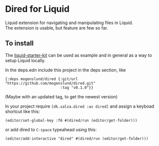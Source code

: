 # Dired for Liquid
Liquid extension for navigating and manipulating files in Liquid.  
The extension is usable, but feature are few so far.

## To install
The [liquid-starter-kit](https://github.com/mogenslund/liquid-starter-kit) can be used as example and in general as a way to setup Liquid locally.

In the deps.edn include this project in the deps section, like

    {:deps mogenslund/dired {:git/url "https://github.com/mogenslund/dired.git"
                             :tag "v0.1.0"}}

(Maybe with an updated tag, to get the newest version)

In your project require `[dk.salza.dired :as dired]` and assign a keyboad shortcut like this:

    (editor/set-global-key :f6 #(dired/run (editor/get-folder)))

or add dired to `C-space` typeahead using this:

    (editor/add-interactive "dired" #(dired/run (editor/get-folder))) 